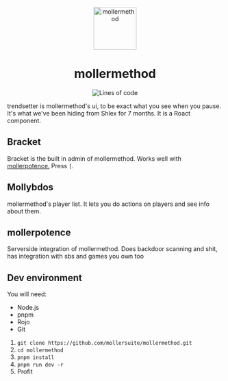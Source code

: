 <div align="center">
<img src="https://5079.ml/5079mlicon.svg" alt="mollermethod" height="100">
<h1>mollermethod</h1>
<img alt="Lines of code" src="https://img.shields.io/tokei/lines/github/mollersuite/mollermethod?style=plastic">
</div>

trendsetter is mollermethod's ui, to be exact what you see when you pause. It's what we've been
hiding from Shlex for 7 months. It is a Roact component.

## Bracket

Bracket is the built in admin of mollermethod. Works well with [mollerpotence.](#mollerpotence)
Press `[`.

## Mollybdos

mollermethod's player list. It lets you do actions on players and see info about them.

## mollerpotence

Serverside integration of mollermethod. Does backdoor scanning and shit, has integration with sbs
and games you own too

## Dev environment

You will need:

- Node.js
- pnpm
- Rojo
- Git

1. `git clone https://github.com/mollersuite/mollermethod.git`
2. `cd mollermethod`
3. `pnpm install`
4. `pnpm run dev -r`
5. Profit
